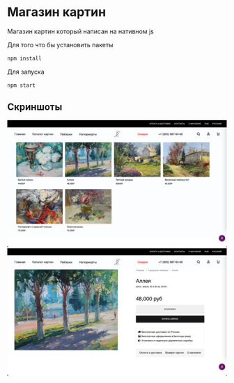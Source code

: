 # Магазин картин

Магазин картин который написан на нативном js

Для того что бы установить пакеты
```sh
npm install
```
Для запуска 
```sh
npm start
```

## Скриншоты

![1](./images/1.png)
![2](./images/2.png)